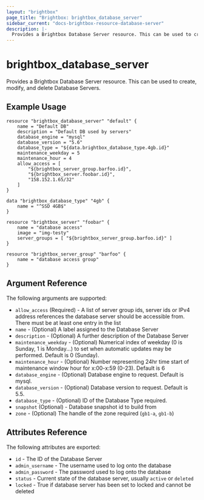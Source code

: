 ```yaml
---
layout: "brightbox"
page_title: "Brightbox: brightbox_database_server"
sidebar_current: "docs-brightbox-resource-database-server"
description: |-
  Provides a Brightbox Database Server resource. This can be used to create, modify, and delete Database Servers.
---
```


# brightbox\_database\_server

Provides a Brightbox Database Server resource. This can be used to create,
modify, and delete Database Servers.

## Example Usage

```hcl
resource "brightbox_database_server" "default" {
	name = "Default DB"
	description = "Default DB used by servers"
	database_engine = "mysql"
	database_version = "5.6"
	database_type = "${data.brightbox_database_type.4gb.id}"
	maintenance_weekday = 5
	maintenance_hour = 4
	allow_access = [
		"${brightbox_server_group.barfoo.id}",
		"${brightbox_server.foobar.id}",
		"158.152.1.65/32"
	]
}

data "brightbox_database_type" "4gb" {
	name = "^SSD 4GB$"
}

resource "brightbox_server" "foobar" {
	name = "database access"
	image = "img-testy"
	server_groups = [ "${brightbox_server_group.barfoo.id}" ]
}

resource "brightbox_server_group" "barfoo" {
	name = "database access group"
}
```

## Argument Reference

The following arguments are supported:

* `allow_access` (Required) - A list of server group ids, server ids or IPv4 address references the database server should be accessible from. There must be at least one entry in the list
* `name` - (Optional) A label assigned to the Database Server
* `description` - (Optional) A further description of the Database Server
* `maintenance_weekday` - (Optional) Numerical index of weekday (0 is Sunday, 1 is Monday...) to set when automatic updates may be performed. Default is 0 (Sunday). 
* `maintenance_hour` - (Optional) Number representing 24hr time start of maintenance window hour for x:00-x:59 (0-23). Default is 6
* `database_engine` - (Optional) Database engine to request. Default is mysql.
* `database_version` - (Optional) Database version to request. Default is 5.5.
* `database_type` - (Optional) ID of the Database Type required.
* `snapshot` (Optional) - Database snapshot id to build from
* `zone` - (Optional) The handle of the zone required (`gb1-a`, `gb1-b`)

## Attributes Reference

The following attributes are exported:

* `id` - The ID of the Database Server
* `admin_username` - The username used to log onto the database
* `admin_password` - The password used to log onto the database
* `status` - Current state of the database server, usually `active` or `deleted`
* `locked` - True if database server has been set to locked and cannot be deleted

